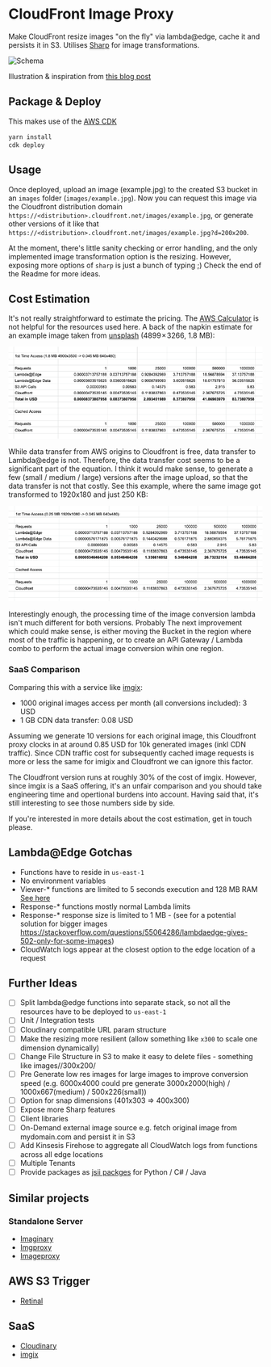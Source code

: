 # CloudFront Image Proxy

Make CloudFront resize images "on the fly" via lambda@edge, cache it and persists it in S3. Utilises [Sharp](https://github.com/lovell/sharp) for image transformations.

![Schema](./schema.png)

Illustration & inspiration from [this blog post](https://aws.amazon.com/blogs/networking-and-content-delivery/resizing-images-with-amazon-cloudfront-lambdaedge-aws-cdn-blog/)

## Package & Deploy

This makes use of the [AWS CDK](https://github.com/aws/aws-cdk)

```
yarn install
cdk deploy
```

## Usage

Once deployed, upload an image (example.jpg) to the created S3 bucket in an `images` folder (`images/example.jpg`). Now you can request this image via the Cloudfront distribution domain `https://<distribution>.cloudfront.net/images/example.jpg`, or generate other versions of it like that `https://<distribution>.cloudfront.net/images/example.jpg?d=200x200`.

At the moment, there's little sanity checking or error handling, and the only implemented image transformation option is the resizing. However, exposing more options of `sharp` is just a bunch of typing ;) Check the end of the Readme for more ideas.

## Cost Estimation

It's not really straightforward to estimate the pricing. The [AWS Calculator](https://calculator.aws) is not helpful for the resources used here. A back of the napkin estimate for an example image taken from [unsplash](https://unsplash.com/photos/Z1tDa4nEUnM) (4899 × 3266, 1.8 MB):

![Cost Estimation Original](./cost-estimation-original.png)

While data transfer from AWS origins to Cloudfront is free, data transfer to Lambda@edge is not. Therefore, the data transfer cost seems to be a significant part of the equation. I think it would make sense, to generate a few (small / medium / large) versions after the image upload, so that the data transfer is not that costly. See this example, where the same image got transformed to 1920x180 and just 250 KB:

![Cost Estimation Medium](./cost-estimation-medium.png)

Interestingly enough, the processing time of the image conversion lambda isn't much different for both versions. Probably
The next improvement which could make sense, is either moving the Bucket in the region where most of the traffic is happening, or to create an API Gateway / Lambda combo to perform the actual image conversion wihin one region.

### SaaS Comparison 

Comparing this with a service like [imgix](https://www.imgix.com/):

- 1000 original images access per month (all conversions included): 3 USD
- 1 GB CDN data transfer: 0.08 USD

Assuming we generate 10 versions for each original image, this Cloudfront proxy clocks in at around 0.85 USD for 10k generated images (inkl CDN traffic). Since CDN traffic cost for subsequently cached image requests is more or less the same for imigix and Cloudfront we can ignore this factor. 

The Cloudfront version runs at roughly 30% of the cost of imgix. However, since imgix is a SaaS offering, it's an unfair comparison and you should take engineering time and opertional burdens into account. Having said that, it's still interesting to see those numbers side by side.

If you're interested in more details about the cost estimation, get in touch please.

## Lambda@Edge Gotchas

- Functions have to reside in `us-east-1`
- No environment variables
- Viewer-* functions are limited to 5 seconds execution and 128 MB RAM [See here](https://docs.aws.amazon.com/AmazonCloudFront/latest/DeveloperGuide/cloudfront-limits.html#limits-lambda-at-edge)
- Response-* functions mostly normal Lambda limits
- Response-* response size is limited to 1 MB - (see for a potential solution for bigger images https://stackoverflow.com/questions/55064286/lambdaedge-gives-502-only-for-some-images)
- CloudWatch logs appear at the closest option to the edge location of a request

## Further Ideas

- [ ] Split lambda@edge functions into separate stack, so not all the resources have to be deployed to `us-east-1`
- [ ] Unit / Integration tests
- [ ] Cloudinary compatible URL param structure
- [ ] Make the resizing more resilient (allow something like `x300` to scale one dimension dynamically)
- [ ] Change File Structure in S3 to make it easy to delete files - something like images/<originalfilehash>/300x200/<originalfilename>
- [ ] Pre Generate low res images for large images to improve conversion speed (e.g. 6000x4000 could pre generate 3000x2000(high) / 1000x667(medium) / 500x226(small))
- [ ] Option for snap dimensions (401x303 => 400x300)
- [ ] Expose more Sharp features
- [ ] Client libraries
- [ ] On-Demand external image source e.g. fetch original image from mydomain.com and persist it in S3
- [ ] Add Kinsesis Firehose to aggregate all CloudWatch logs from functions across all edge locations
- [ ] Multiple Tenants
- [ ] Provide packages as [jsii packges](https://github.com/aws/jsii) for Python / C# / Java

## Similar projects

### Standalone Server

- [Imaginary](https://github.com/h2non/imaginary)
- [Imgproxy](https://github.com/imgproxy/imgproxy)
- [Imageproxy](https://github.com/willnorris/imageproxy)

## AWS S3 Trigger

- [Retinal](https://github.com/adieuadieu/retinal)

## SaaS

- [Cloudinary](https://cloudinary.com/)
- [imgix](https://www.imgix.com/)
